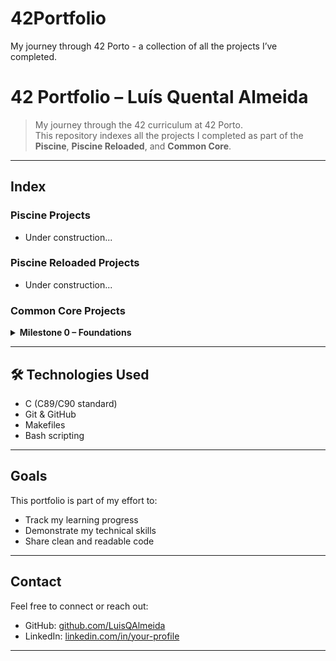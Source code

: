 # 42Portfolio
My journey through 42 Porto - a collection of all the projects I’ve completed.
# 42 Portfolio – Luís Quental Almeida
> My journey through the 42 curriculum at 42 Porto.  
This repository indexes all the projects I completed as part of the **Piscine**, **Piscine Reloaded**, and **Common Core**.
---
## Index
### Piscine Projects
- Under construction...
### Piscine Reloaded Projects
- Under construction...
### Common Core Projects
<details>
<summary><strong> Milestone 0 – Foundations</strong></summary>
  
- [Libft](https://github.com/yourusername/42-libft) - Custom implementation of C library functions.

<summary><strong> Milestone 1 – Foundations</strong></summary>
- [ft_printf](#) - Reimplementation of the C `printf` function.
- [get_next_line](#) - Line-by-line file reading.
- [Born2beroot](#) - Introduction to system administration.

</details>

---
## 🛠️ Technologies Used
- C (C89/C90 standard)
- Git & GitHub
- Makefiles
- Bash scripting
---
## Goals
This portfolio is part of my effort to:
- Track my learning progress
- Demonstrate my technical skills
- Share clean and readable code
---
## Contact
Feel free to connect or reach out:
- GitHub: [github.com/LuisQAlmeida](https://github.com/LuisQAlmeida)
- LinkedIn: [linkedin.com/in/your-profile](https://linkedin.com/in/your-profile)
---
